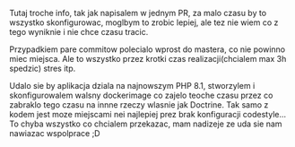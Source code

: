 Tutaj troche info, tak jak napisalem w jednym PR, za malo czasu
by to wszystko skonfigurowac, moglbym to zrobic lepiej, ale tez nie wiem
co z tego wyniknie i nie chce czasu tracic. <br>

Przypadkiem pare commitow polecialo wprost do mastera, co nie powinno miec miejsca.
Ale to wszystko przez krotki czas realizacji(chcialem max 3h spedzic) stres itp.

Udalo sie by aplikacja dziala na najnowszym PHP 8.1, stworzylem i skonfigurowalem walsny dockerimage co zajelo teoche czasu
przez co zabraklo tego czasu na innne rzeczy wlasnie jak Doctrine.
Tak samo z kodem jest moze miejscami nei najlepiej prez 
brak konfiguracji codestyle... <br>
To chyba wszystko co chcialem przekazac, mam nadizeje ze uda sie nam nawiazac wspolprace ;D